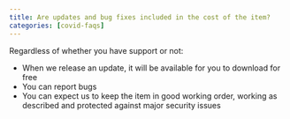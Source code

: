 ```yaml
---
title: Are updates and bug fixes included in the cost of the item?
categories: [covid-faqs]
---
```


Regardless of whether you have support or not:

- When we release an update, it will be available for you to download for free
- You can report bugs
- You can expect us to keep the item in good working order, working as described and protected against major security issues
